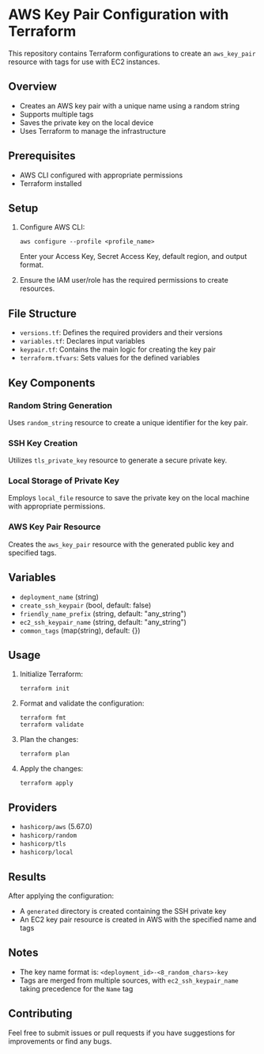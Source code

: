 # AWS Key Pair Configuration with Terraform

This repository contains Terraform configurations to create an `aws_key_pair` resource with tags for use with EC2 instances.

## Overview

- Creates an AWS key pair with a unique name using a random string
- Supports multiple tags
- Saves the private key on the local device
- Uses Terraform to manage the infrastructure

## Prerequisites

- AWS CLI configured with appropriate permissions
- Terraform installed

## Setup

1. Configure AWS CLI:
   ```
   aws configure --profile <profile_name>
   ```
   Enter your Access Key, Secret Access Key, default region, and output format.

2. Ensure the IAM user/role has the required permissions to create resources.

## File Structure

- `versions.tf`: Defines the required providers and their versions
- `variables.tf`: Declares input variables
- `keypair.tf`: Contains the main logic for creating the key pair
- `terraform.tfvars`: Sets values for the defined variables

## Key Components

### Random String Generation

Uses `random_string` resource to create a unique identifier for the key pair.

### SSH Key Creation

Utilizes `tls_private_key` resource to generate a secure private key.

### Local Storage of Private Key

Employs `local_file` resource to save the private key on the local machine with appropriate permissions.

### AWS Key Pair Resource

Creates the `aws_key_pair` resource with the generated public key and specified tags.

## Variables

- `deployment_name` (string)
- `create_ssh_keypair` (bool, default: false)
- `friendly_name_prefix` (string, default: "any_string")
- `ec2_ssh_keypair_name` (string, default: "any_string")
- `common_tags` (map(string), default: {})

## Usage

1. Initialize Terraform:
   ```
   terraform init
   ```

2. Format and validate the configuration:
   ```
   terraform fmt
   terraform validate
   ```

3. Plan the changes:
   ```
   terraform plan
   ```

4. Apply the changes:
   ```
   terraform apply
   ```

## Providers

- `hashicorp/aws` (5.67.0)
- `hashicorp/random`
- `hashicorp/tls`
- `hashicorp/local`

## Results

After applying the configuration:

- A `generated` directory is created containing the SSH private key
- An EC2 key pair resource is created in AWS with the specified name and tags

## Notes

- The key name format is: `<deployment_id>-<8_random_chars>-key`
- Tags are merged from multiple sources, with `ec2_ssh_keypair_name` taking precedence for the `Name` tag

## Contributing

Feel free to submit issues or pull requests if you have suggestions for improvements or find any bugs.